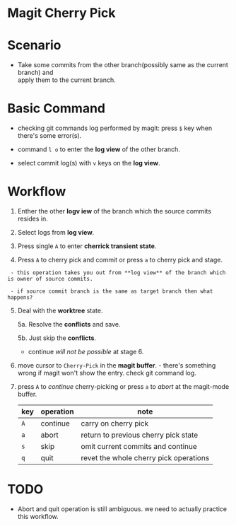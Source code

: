 
# Magit Cherry Pick


# Scenario

  - Take some commits from the other branch(possibly same as the current branch) and <br>
    apply them to the current branch.
  


# Basic Command

  -  checking git commands log performed by magit: press `$` key when there's some error(s).

  -  command `l o`  to enter the **log view** of the other branch.

  -  select commit log(s) with `v` keys on the **log view**.


# Workflow

   1. Enther the other **logv iew** of the branch which the source commits resides in.

   2. Select logs from **log view**.

   2. Press single `A` to enter **cherrick transient state**.

   4. Press `A` to cherry pick and commit or press `a` to cherry pick and stage.

     - this operation takes you out from **log view** of the branch which is owner of source commits.

     - if source commit branch is the same as target branch then what happens?

   5. Deal with the **worktree** state.

      5a. Resolve the **conflicts** and save.

      5b. Just skip the **conflicts**. 
        - continue _will not be possible_ at stage 6.

   6. move cursor to `Cherry-Pick` in the **magit buffer**.
     - there's something wrong if magit won't show the entry. check git command log.

   7. press `A` to _continue_ cherry-picking or press `a` to _abort_ at the magit-mode buffer.

       | key | operation | note                                   |
       | -   | -         |  -                                     |
       | `A` | continue  | carry on cherry pick                   |
       | `a` | abort     | return to previous cherry pick state   |
       | `s` | skip      | omit current commits and continue      |
       | `q` | quit      | revet the whole cherry pick operations |



# TODO

   - Abort and quit operation is still ambiguous. we need to actually practice this workflow.
